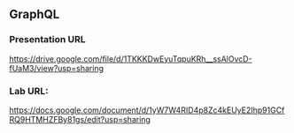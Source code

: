 ## GraphQL

### Presentation URL
https://drive.google.com/file/d/1TKKKDwEyuTqpuKRh__ssAlOvcD-fUaM3/view?usp=sharing

### Lab URL:

https://docs.google.com/document/d/1yW7W4RID4p8Zc4kEUyE2Ihp91GCfRQ9HTMHZFBy81gs/edit?usp=sharing


